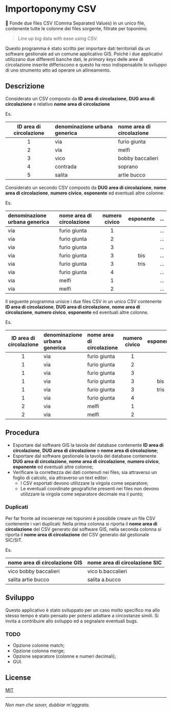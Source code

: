 Importoponymy CSV
=================

:door: Fonde due files CSV (Comma Separated Values) in un unico file, contenente tutte le colonne dei files sorgente, filtrate per toponimo.

> Line up big data with ease using CSV.

Questo programma è stato scritto per importare dati territoriali da un software gestionale ad un comune applicativo GIS.
Poiché i due applicativi utilizzano due differenti banche dati, le *primary keys* delle aree di circolazione inserite differiscono e questo ha reso indispensabile lo sviluppo di uno strumento atto ad operare un allineamento.

## Descrizione
Considerato un CSV composto da **ID area di circolazione**, **DUG area di circolazione** e relativo **nome area di circolazione**

Es.

| ID area di circolazione | denominazione urbana generica | nome area di circolazione |
|:-----------------------:|:------------------------------|:--------------------------|
| 1                       | via                           | furio giunta              |
| 2                       | via                           | melfi                     |
| 3                       | vico                          | bobby baccalieri          |
| 4                       | contrada                      | soprano                   |
| 5                       | salita                        | artie bucco               |

Considerato un secondo CSV composto da **DUG area di circolazione**, **nome area di circolazione**, **numero civico**, **esponente** ed eventuali altre colonne:

Es.

| denominazione urbana generica | nome area di circolazione | numero civico | esponente | ... |
|:------------------------------|:--------------------------|:-------------:|:---------:|-----|
| via                           | furio giunta              | 1             |           | ... |
| via                           | furio giunta              | 2             |           | ... |
| via                           | furio giunta              | 3             |           | ... |
| via                           | furio giunta              | 3             | bis       | ... |
| via                           | furio giunta              | 3             | tris      | ... |
| via                           | furio giunta              | 4             |           | ... |
| via                           | melfi                     | 1             |           | ... |
| via                           | melfi                     | 2             |           | ... |

Il seguente programma unisce i due files CSV in un unico CSV contenente **ID area di circolazione**, **DUG area di circolazione**, **nome area di circolazione**, **numero civico**, **esponente** ed eventuali altre colonne.

Es.

| ID area di circolazione | denominazione urbana generica | nome area di circolazione | numero civico | esponente | ... |
|:-----------------------:|:------------------------------|:--------------------------|:-------------:|:---------:|-----|
| 1                       | via                           | furio giunta              | 1             |           | ... |
| 1                       | via                           | furio giunta              | 2             |           | ... |
| 1                       | via                           | furio giunta              | 3             |           | ... |
| 1                       | via                           | furio giunta              | 3             | bis       | ... |
| 1                       | via                           | furio giunta              | 3             | tris      | ... |
| 1                       | via                           | furio giunta              | 4             |           | ... |
| 2                       | via                           | melfi                     | 1             |           | ... |
| 2                       | via                           | melfi                     | 2             |           | ... |

## Procedura
- Esportare dal software GIS la tavola del database contenente **ID area di circolazione**, **DUG area di circolazione** e **nome area di circolazione**;
- Esportare dal software gestionale la tavola del database contenente **DUG area di circolazione**, **nome area di circolazione**, **numero civico**, **esponente** ed eventuali altre colonne;
- Verificare la correttezza dei dati contenuti nei files, sia attraverso un foglio di calcolo, sia attraverso un text editor:
    - I CSV esportati devono utilizzare la virgola come separatore;
    - Le eventuali coordinate geografiche presenti nei files non devono utilizzare la virgola come separatore decimale ma il punto;

### Duplicati
Per far fronte ad incoerenze nei toponimi è possibile creare un file CSV contenente i vari duplicati:
Nella prima colonna si riporta il **nome area di circolazione** del CSV generato dal software GIS, nella seconda colonna si riporta il **nome area di circolazione** del CSV generato dal gestionale SIC/SIT.

Es.

| nome area di circolazione GIS | nome area di circolazione SIC |
|:------------------------------|:------------------------------|
| vico bobby baccalieri         | vico b.baccalieri            |
| salita artie bucco            | salita a.bucco               |

## Sviluppo
Questo applicativo è stato sviluppato per un caso molto specifico ma allo stesso tempo è stato pensato per potersi adattare a circostanze simili. Si invita a contribuire allo sviluppo ed a segnalare eventuali bugs.

### TODO
- Opzione colonne match;
- Opzione colonna merge;
- Opzione separatore (colonne e numeri decimali);
- GUI.

## License

[MIT]

___

*Non men che saver, dubbiar m'aggrata.*

[MIT]:https://opensource.org/licenses/MIT
